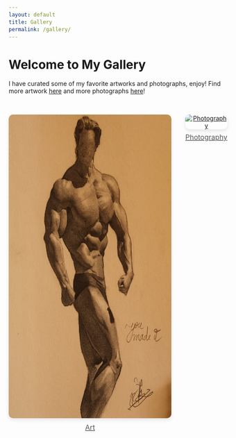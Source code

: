 ```yaml
---
layout: default
title: Gallery
permalink: /gallery/
---
```


# Welcome to My Gallery
I have curated some of my favorite artworks and photographs, enjoy! Find more artwork [here](https://www.instagram.com/art_srini/) and more photographs [here](https://www.instagram.com/photo_srini/)!

<div class="gallery-container">
  <div class="gallery-item">
    <a href="art.md">
      <img src="/assets/images/gallery/art/cover.jpg" alt="Art">
      <p class="caption">Art</p>
    </a>
  </div>

  <div class="gallery-item">
    <a href="photography.md">
      <img src="/assets/images/gallery/photography/cover.JPG" alt="Photography">
      <p class="caption">Photography</p>
    </a>
  </div>
</div>

<style>
.gallery-container {
  display: flex;
  justify-content: center;
  gap: 2rem;
  padding: 2rem 0;
}

.gallery-item {
  text-align: center;
}

.gallery-item img {
  width: auto;
  height: 700px;
  border-radius: 10px;
  box-shadow: 0 4px 8px rgba(0, 0, 0, 0.1);
  transition: transform 0.3s ease-in-out;
}

.gallery-item img:hover {
  transform: scale(1.05);
}

.caption {
  font-size: 1rem;
  color: #555;
  margin-top: 0.5rem;
}
</style>
